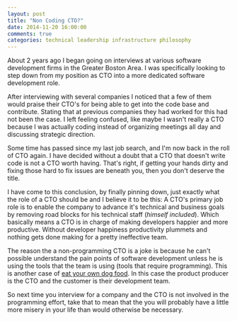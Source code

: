 ```yaml
---
layout: post
title: "Non Coding CTO?"
date: 2014-11-20 16:00:00
comments: true
categories: technical leadership infrastructure philosophy
---
```

About 2 years ago I began going on interviews at various software development firms in the Greater Boston Area. I was specifically looking to step down from my position as CTO into a more dedicated software development role.  

After interviewing with several companies I noticed that a few of them would praise their CTO's for being able to get into the code base and contribute.  Stating that at previous companies they had worked for this had not been the case. I left feeling confused, like maybe I wasn't really a CTO because I was actually coding instead of organizing meetings all day and discussing strategic direction.

Some time has passed since my last job search, and I'm now back in the roll of CTO again. I have decided without a doubt that a CTO that doesn't write code is not a CTO worth having.  That's right, if getting your hands dirty and fixing those hard to fix issues are beneath you, then you don't deserve the title. 

I have come to this conclusion, by finally pinning down, just exactly what the role of a CTO should be and I believe it to be this:  A CTO's primary job role is to enable the company to advance it's technical and business goals by removing road blocks for his technical staff (*himself included*).  Which basically means a CTO is in charge of making developers happier and more productive.  Without developer happiness productivity plummets and nothing gets done making for a pretty ineffective team.

The reason the a non-programming CTO is a joke is because he can't possible understand the pain points of software development unless he is using the tools that the team is using (tools that require programming).  This is another case of [eat your own dog food](http://en.wikipedia.org/wiki/Eating_your_own_dog_food).  In this case the product producer is the CTO and the customer is their development team.  

So next time you interview for a company and the CTO is not involved in the programming effort, take that to mean that the you will probably have a little more misery in your life than would otherwise be necessary.




